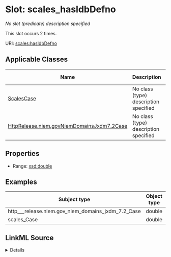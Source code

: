 

# Slot: scales_hasIdbDefno


_No slot (predicate) description specified_






This slot occurs 2 times.


URI: [scales:hasIdbDefno](http://schemas.scales-okn.org/rdf/scales#hasIdbDefno)



<!-- no inheritance hierarchy -->





## Applicable Classes

| Name | Description | Modifies Slot |
| --- | --- | --- |
| [ScalesCase](../classes/ScalesCase.md) | No class (type) description specified |  yes  |
| [HttpRelease.niem.govNiemDomainsJxdm7.2Case](../classes/HttpRelease.niem.govNiemDomainsJxdm7.2Case.md) | No class (type) description specified |  yes  |







## Properties

* Range: [xsd:double](http://www.w3.org/2001/XMLSchema#double)






## Examples

| Subject type | Object type | Example subject | Example object | Occurrences |
| --- | --- | --- | --- | --- |
| http___release.niem.gov_niem_domains_jxdm_7.2_Case | double | scales:/CaseCriminal | 1.0 | 2 |
| scales_Case | double | scales:/CaseCriminal | 1.0 | 2 |




## LinkML Source

<details>

```yaml
name: scales_hasIdbDefno
annotations:
  count:
    tag: count
    value: 2
description: No slot (predicate) description specified
examples:
- object:
    example_object: '1.0'
    example_object_type: double
    example_predicate: scales:hasIdbDefno
    example_subject: scales:/CaseCriminal
    example_subject_type: http___release.niem.gov_niem_domains_jxdm_7.2_Case
- object:
    example_object: '1.0'
    example_object_type: double
    example_predicate: scales:hasIdbDefno
    example_subject: scales:/CaseCriminal
    example_subject_type: scales_Case
from_schema: scales-kg
rank: 1000
slot_uri: scales:hasIdbDefno
alias: scales_hasIdbDefno
domain_of:
- http___release.niem.gov_niem_domains_jxdm_7.2_Case
- scales_Case
range: double

```
</details>